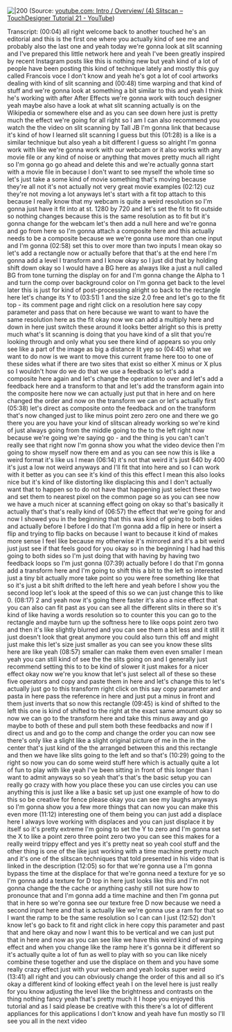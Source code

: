 
![|200](https://i.ytimg.com/vi/jOcMCGtclBs/hqdefault.jpg)
(Source: [youtube.com: Intro / Overview/ (4) Slitscan  – TouchDesigner Tutorial 21 - YouTube](https://youtu.be/jOcMCGtclBs?t=21))

Transcript:
(00:04) all right welcome back to another touched he's an editorial and this is the first one where you actually kind of see me and probably also the last one and yeah today we're gonna look at slit scanning and I've prepared this little network here and yeah I've been greatly inspired by recent Instagram posts like this is nothing new but yeah kind of a lot of people have been posting this kind of technique lately and mostly this guy called Francois voce I don't know and yeah he's got a lot of cool artworks dealing with kind of slit scanning and
(00:48) time warping and that kind of stuff and we're gonna look at something a bit similar to this and yeah I think he's working with after After Effects we're gonna work with touch designer yeah maybe also have a look at what slit scanning actually is on the Wikipedia or somewhere else and as you can see down here just is pretty much the effect we're going for all right so I am I can also recommend you watch the the video on slit scanning by Tall JB I'm gonna link that because it's kind of how I learned slit scanning I guess but this
(01:28) is a like is a similar technique but also yeah a bit different I guess so alright I'm gonna work with like we're gonna work with our webcam or it also works with any movie file or any kind of noise or anything that moves pretty much all right so I'm gonna go go ahead and delete this and we're actually gonna start with a movie file in because I don't want to see myself the whole time so let's just take a some kind of movie something that's moving because they're all not it's not actually not very great movie examples
(02:12) cuz they're not moving a lot anyways let's start with a fit top attach to this because I really know that my webcam is quite a weird resolution so I'm gonna just have it fit into at st. 1280 by 720 and let's set the fit to fit outside so nothing changes because this is the same resolution as to fit but it's gonna change for the webcam let's then add a null here and we're gonna and go from here so I'm gonna attach a composite here and this actually needs to be a composite because we we're gonna use more than one input and I'm gonna
(02:58) set this to over more than two inputs I mean okay so let's add a rectangle now or actually before that that's at the end here I'm gonna add a level I transform and I know okay so I just did that by holding shift down okay so I would have a BG here as always like a just a null called BG from tone turning the display on for and I'm gonna change the Alpha to 1 and turn the comp over background color on I'm gonna get back to the level later this is just for kind of post-processing alright so back to the rectangle here let's change its Y to
(03:51) 1 and the size 2.0 free and let's go to the fit top - its comment page and right click on a resolution here say copy parameter and pass that on here because we want to want to have the same resolution here as the fit okay now we can add a multiply here and down in here just switch these around it looks better alright so this is pretty much what's lit scanning is doing that you have kind of a slit that you're looking through and only what you see there kind of appears so you only see like a part of the image as big a distance lit yep so
(04:45) what we want to do now is we want to move this current frame here too to one of these sides what if there are two sites that exist so either X minus or X plus so I wouldn't how do we do that we use a feedback so let's add a composite here again and let's change the operation to over and let's add a feedback here and a transform to that and let's add the transform again into the composite here now we can actually just put that in here and on here changed the order and now on the transform we can or let's actually first
(05:38) let's direct as composite onto the feedback and on the transform that's now changed just to like minus point zero zero one and there we go there you are you have your kind of slitscan already working so we're kind of just always going from the middle going to the to the left right now because we're going we're saying go - and the thing is you can't can't really see that right now I'm gonna show you what the video device then I'm going to show myself now there em and as you can see now this is like a weird format it's like us I mean
(06:14) it's not that weird it's just 640 by 400 it's just a low not weird anyways and I'll fit that into here and so I can work with it better as you can see it's kind of this this effect I mean this also looks nice but it's kind of like distorting like displacing this and I don't actually want that to happen so to do not have that happening just select these two and set them to nearest pixel on the common page so as you can see now we have a much nicer at scanning effect going on okay so that's basically it actually that's that's really kind of
(06:57) the effect that we're going for and now I showed you in the beginning that this was kind of going to both sides and actually before I before I do that I'm gonna add a flip in here or insert a flip and trying to flip backs on because I want to because it kind of makes more sense I feel like because my otherwise it's mirrored and it's a bit weird just just see if that feels good for you okay so in the beginning I had had this going to both sides so I'm just doing that with having by having two feedback loops so I'm just gonna
(07:39) actually before I do that I'm gonna add a transform here and I'm going to shift this a bit to the left so interested just a tiny bit actually more take point so you were free something like that so it's just a bit shift drifted to the left here and yeah before I show you the second loop let's look at the speed of this so we can just change this to like 0.
(08:17) 2 and yeah now it's going there faster it's also a nice effect that you can also can fit past as you can see all the different slits in there so it's kind of like having a words resolution so to counter this you can go to the rectangle and maybe turn up the softness here to like oops point zero two and then it's like slightly blurred and you can see them a bit less and it still it just doesn't look that great anymore you could also turn this off and might just make this let's size just smaller as you can see you know these slits here are like yeah
(08:57) smaller can make them even even smaller I mean yeah you can still kind of see the the slits going on and I generally just recommend setting this to to be kind of slower it just makes for a nicer effect okay now we're you know that let's just select all of these so these five operators and copy and paste them in here and let's change this to let's actually just go to this transform right click on this say copy parameter and pasta in here pass the reference in here and just put a minus in front and them just inverts that so now this rectangle
(09:45) is kind of shifted to the left this one is kind of shifted to the right at the exact same amount okay so now we can go to the transform here and take this minus away and go maybe to both of these and pull stem both these feedbacks and now if I direct us and and go to the comp and change the order you can now see there's only like a slight like a slight original picture of me in the in the center that's just kind of the the arranged between this and this rectangle and then we have like slits going to the left and so that's
(10:29) going to the right so now you can do some weird stuff here which is actually quite a lot of fun to play with like yeah I've been sitting in front of this longer than I want to admit anyways so so yeah that's that's the basic setup you can really go crazy with how you place these you can use circles you can use anything this is just like a like a basic set up just one example of how to do this so be creative for fence please okay you can see my laughs anyways so I'm gonna show you a few more things that can now you can make this even more
(11:12) interesting one of them being you can just add a displace here I always love working with displaces and you can just displace it by itself so it's pretty extreme I'm going to set the Y to zero and I'm gonna set the X to like a point zero three point zero two you can see this makes for a really weird trippy effect and yes it's pretty neat so yeah cool stuff and the other thing is one of the like just working with a time machine pretty much and it's one of the slitscan techniques that told presented in his video that is linked in the description
(12:05) so for that we're gonna use a I'm gonna bypass the time at the displace for that we're gonna need a texture for ye so I'm gonna add a texture for D top in here just looks like this and I'm not gonna change the the cache or anything cashy still not sure how to pronounce that and I'm gonna add a time machine and then I'm gonna put that in here so we're gonna see our texture free D now because we need a second input here and that is actually like we're gonna use a ram for that so I want the ramp to be the same resolution so I can can I just
(12:52) don't know let's go back to fit and right click in here copy this parameter and past that and here okay and now I want this to be vertical and we can just put that in here and now as you can see like we have this weird kind of warping effect and when you change like the ramp here it's gonna be it different so it's actually quite a lot of fun as well to play with so you can like nicely combine these together and use the displace on them and you have some really crazy effect just with your webcam and yeah looks super weird
(13:41) all right and you can obviously change the order of this and all so it's okay a different kind of looking effect yeah I on the level here is just really for you know adjusting the level like the brightness and contrasts on the thing nothing fancy yeah that's pretty much it I hope you enjoyed this tutorial and as I said please be creative with this there's a lot of different appliances for this applications I don't know and yeah have fun mostly so I'll see you all in the next video